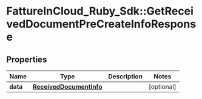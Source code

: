 # FattureInCloud_Ruby_Sdk::GetReceivedDocumentPreCreateInfoResponse

## Properties

| Name | Type | Description | Notes |
| ---- | ---- | ----------- | ----- |
| **data** | [**ReceivedDocumentInfo**](ReceivedDocumentInfo.md) |  | [optional] |

